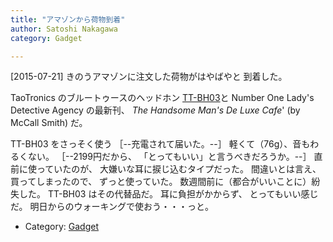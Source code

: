 ```yaml
---
title: "アマゾンから荷物到着"
author: Satoshi Nakagawa
category: Gadget

---
```


[2015-07-21]  きのうアマゾンに注文した荷物がはやばやと
到着した。

 TaoTronics のブルートゥースのヘッドホン
[TT-BH03](https://www.google.co.jp/search?client=ubuntu&channel=fs&q=tt-bh03&ie=utf-8&oe=utf-8&hl=ja)と
Number One Lady's Detective Agency の最新刊、
_The Handsome Man's De Luxe Cafe_' (by McCall Smith) だ。

 TT-BH03 をさっそく使う
［--充電されて届いた。--］
軽くて（76g）、音もわるくない。
［--2199円だから、
「とってもいい」と言うべきだろうか。--］
直前に使っていたのが、
大嫌いな耳に捩じ込むタイプだった。
間違いとは言え、買ってしまったので、
ずっと使っていた。
数週間前に（都合がいいことに）紛失した。
TT-BH03 はその代替品だ。
耳に負担がかからず、
とってもいい感じだ。
明日からのウォーキングで使おう・・・っと。

- Category: [Gadget](categories.html#Gadget)

